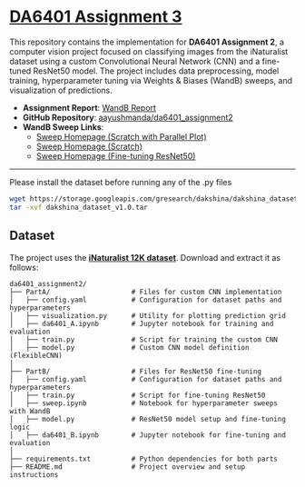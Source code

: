 # [DA6401 Assignment 3](https://wandb.ai/sivasankar1234/DA6401/reports/Assignment-3--VmlldzoxMjM4MjYzMg)



This repository contains the implementation for **DA6401 Assignment 2**, a computer vision project focused on classifying images from the iNaturalist dataset using a custom Convolutional Neural Network (CNN) and a fine-tuned ResNet50 model. The project includes data preprocessing, model training, hyperparameter tuning via Weights & Biases (WandB) sweeps, and visualization of predictions.

- **Assignment Report**: [WandB Report](https://wandb.ai/da24s016-indian-institute-of-technology-madras/da6401-assignment3/reports/DA6401-Assignment-3-Report--VmlldzoxMjg0NDY3Mg)
- **GitHub Repository**: [aayushmanda/da6401_assignment2](https://github.com/aayushmanda/da6401_assignment3)
- **WandB Sweep Links**:
  - [Sweep Homepage (Scratch with Parallel Plot)](https://wandb.ai/da24s016-indian-institute-of-technology-madras/da6401-assignment2/sweeps/letqkeos?nw=nwuserda24s016)
  - [Sweep Homepage (Scratch)](https://wandb.ai/da24s016-indian-institute-of-technology-madras/da6401-assignment2?nw=nwuserda24s016)
  - [Sweep Homepage (Fine-tuning ResNet50)](https://wandb.ai/da24s016-indian-institute-of-technology-madras/resnet50-pytorch-tuning/sweeps/im2xbayo?nw=nwuserda24s016)


---
Please install the dataset before running any of the .py files
```bash
wget https://storage.googleapis.com/gresearch/dakshina/dakshina_dataset_v1.0.tar
tar -xvf dakshina_dataset_v1.0.tar

```

## Dataset
The project uses the [**iNaturalist 12K dataset**](https://storage.googleapis.com/wandb_datasets/nature_12K.zip). Download and extract it as follows:

```
da6401_assignment2/
├── PartA/                    # Files for custom CNN implementation
│   ├── config.yaml           # Configuration for dataset paths and hyperparameters
│   ├── visualization.py      # Utility for plotting prediction grid
│   ├── da6401_A.ipynb        # Jupyter notebook for training and evaluation
│   ├── train.py              # Script for training the custom CNN
│   ├── model.py              # Custom CNN model definition (FlexibleCNN)
│
├── PartB/                    # Files for ResNet50 fine-tuning
│   ├── config.yaml           # Configuration for dataset paths and hyperparameters
│   ├── train.py              # Script for fine-tuning ResNet50
│   ├── sweep.ipynb           # Notebook for hyperparameter sweeps with WandB
│   ├── model.py              # ResNet50 model setup and fine-tuning logic
│   ├── da6401_B.ipynb        # Jupyter notebook for fine-tuning and evaluation
│
├── requirements.txt          # Python dependencies for both parts
├── README.md                 # Project overview and setup instructions
```